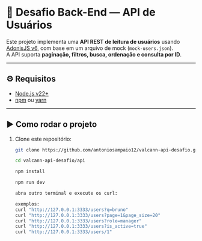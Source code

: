 # 📌 Desafio Back-End — API de Usuários

Este projeto implementa uma **API REST de leitura de usuários** usando [AdonisJS v6](https://adonisjs.com/), com base em um arquivo de mock (`mock-users.json`).  
A API suporta **paginação, filtros, busca, ordenação e consulta por ID**.

---

## ⚙️ Requisitos

- [Node.js v22+](https://nodejs.org/)  
- [npm](https://www.npmjs.com/) ou [yarn](https://yarnpkg.com/)

---

## ▶️ Como rodar o projeto

1. Clone este repositório:
   ```bash
   git clone https://github.com/antoniosampaio12/valcann-api-desafio.git

   cd valcann-api-desafio/api

   npm install

   npm run dev

   abra outro terminal e execute os curl:

   exemplos:
   curl "http://127.0.0.1:3333/users?q=bruno"
   curl "http://127.0.0.1:3333/users?page=1&page_size=20"
   curl "http://127.0.0.1:3333/users?role=manager"
   curl "http://127.0.0.1:3333/users?is_active=true"
   curl "http://127.0.0.1:3333/users/1"
```





